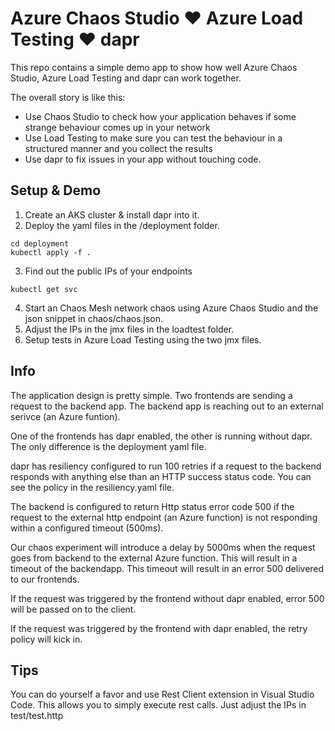 # Azure Chaos Studio :heart: Azure Load Testing :heart: dapr
This repo contains a simple demo app to show how well Azure Chaos Studio, Azure Load Testing and dapr can work together.

The overall story is like this:
- Use Chaos Studio to check how your application behaves if some strange behaviour comes up in your network
- Use Load Testing to make sure you can test the behaviour in a structured manner and you collect the results
- Use dapr to fix issues in your app without touching code.

## Setup & Demo

1. Create an AKS cluster & install dapr into it.
2. Deploy the yaml files in the /deployment folder. 
```
cd deployment
kubectl apply -f .
```
3. Find out the public IPs of your endpoints
```
kubectl get svc
```
4. Start an Chaos Mesh network chaos using Azure Chaos Studio and the json snippet in chaos/chaos.json.
5. Adjust the IPs in the jmx files in the loadtest folder. 
6. Setup tests in Azure Load Testing using the two jmx files.

## Info
The application design is pretty simple. 
Two frontends are sending a request to the backend app. The backend app is reaching out to an external serivce (an Azure funtion).

One of the frontends has dapr enabled, the other is running without dapr. The only difference is the deployment yaml file.

dapr has resiliency configured to run 100 retries if a request to the backend responds with anything else than an HTTP success status code.
You can see the policy in the resiliency.yaml file.

The backend is configured to return Http status error code 500 if the request to the external http endpoint (an Azure function) is not responding within a configured timeout (500ms). 

Our chaos experiment will introduce a delay by 5000ms when the request goes from backend to the external Azure function. This will result in a timeout of the backendapp. This timeout will result in an error 500 delivered to our frontends.

If the request was triggered by the frontend without dapr enabled, error 500 will be passed on to the client.

If the request was triggered by the frontend with dapr enabled, the retry policy will kick in.

## Tips
You can do yourself a favor and use Rest Client extension in Visual Studio Code. This allows you to simply execute rest calls. Just adjust the IPs in test/test.http



